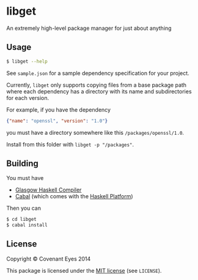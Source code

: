 libget
======

An extremely high-level package manager for just about anything


Usage
-----

```bash
$ libget --help
```

See `sample.json` for a sample dependency specification for your project.

Currently, `libget` only supports copying files from a base package path where
each dependency has a directory with its name and subdirectories for each version.

For example, if you have the dependency

```json
{"name": "openssl", "version": "1.0"}
```

you must have a directory somewhere like this `/packages/openssl/1.0`.

Install from this folder with `libget -p "/packages"`.


Building
--------

You must have

  * [Glasgow Haskell Compiler](http://www.haskell.org/ghc/)
  * [Cabal](http://www.haskell.org/cabal/) (which comes with the [Haskell Platform](http://www.haskell.org/platform/))

Then you can

```bash
$ cd libget
$ cabal install
```


License
-------

Copyright &copy; Covenant Eyes 2014

This package is licensed under the [MIT license](http://opensource.org/licenses/mit-license.php)
(see `LICENSE`).
